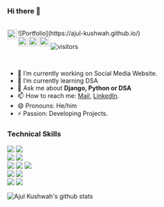 ### Hi there 👋

<!--
**Ajul-kushwah/Ajul-kushwah** is a ✨ _special_ ✨ repository because its `README.md` (this file) appears on your GitHub profile.
-->

<br/>
<a href="https://" target="_blank" >
  <img align="left" alt="Ajul | Website" width="22px" src="https://lh3.googleusercontent.com/d/1zzcPRnrwohh-nmFdz0eBRVneSKPcMtbP=s220?authuser=0" />
</a>
![Portfolio](https://ajul-kushwah.github.io/)
<br/>
<a href="https://twitter.com/" target="_blank" >
  <img align="left" alt="Ajul | Twitter" width="22px" src="https://cdn.jsdelivr.net/npm/simple-icons@v3/icons/twitter.svg" />
</a>
<a href="https://www.linkedin.com/in/ajul-kushwah/" target="_blank">
  <img align="left" alt="Ajul's LinkdeIN" width="22px" src="https://cdn.jsdelivr.net/npm/simple-icons@v3/icons/linkedin.svg" />
</a>
<!--
<a href="https://leetcode.com/" target="_blank">
  <img align="left" alt="Ajul's Leetcode" width="22px" src="https://cdn.jsdelivr.net/npm/simple-icons@v3/icons/leetcode.svg" />
</a> -->
<a href="https://www.hackerrank.com/Ajulkushwah" target="_blank">
  <img align="left" alt="Ajul's Hackerrank" width="22px" src="https://cdn.jsdelivr.net/npm/simple-icons@v3/icons/hackerrank.svg" />
</a>

 ![visitors](https://visitor-badge.laobi.icu/badge?page_id=Ajul-kushwah.Ajul-kushwah)

<br />

<!--
Here are some ideas to get you started:

- 🔭 I’m currently working on ...
- 🌱 I’m currently learning ...
- 👯 I’m looking to collaborate on ...
- 🤔 I’m looking for help with ...
- 💬 Ask me about ...
- 📫 How to reach me: ...
- 😄 Pronouns: ...
- ⚡ Fun fact: ...
-->

- 🔭 I’m currently working on Social Media Website.
- 🌱 I’m currently learning DSA
- 💬 Ask me about **Django, Python or DSA**
- 📫 How to reach me: [Mail](mailto:ajulkushwah786@gmail.com), [LinkedIn](https://www.linkedin.com/in/ajul-kushwah/).
- 😄 Pronouns: He/him
- ⚡ Passion: Developing Projects.


### Technical Skills
<img src="https://img.shields.io/badge/-Python%203-black?style=flat&logo=python&logoColor=white">  <img src="https://img.shields.io/badge/-django-black?style=flat&logo=django"> <!--<img src="https://img.shields.io/badge/-AWS-orange">-->   <br />
<img src="https://img.shields.io/badge/-C%20&%20C++-659ad2?style=flat&logo=c%2B%2B&logoColor=ffffff"> <img src="https://img.shields.io/badge/-java-black?style=flat&logo=Java&logoColor=red">  <br />
<img src = "https://img.shields.io/badge/-HTML5-E34F26?style=flat&logo=html5&logoColor=white"> <img src = "https://img.shields.io/badge/-CSS3-1572B6?style=flat&logo=css3&logoColor=white"> <img src="https://img.shields.io/badge/JavaScript-JS-orange"> <br/>
<img src="https://img.shields.io/badge/-Bootstrap-563D7C?style=flat&logo=bootstrap&logoColor=white"> <img src="https://img.shields.io/badge/SQL-PL%2FSQL-green"> <br />
<img src="https://img.shields.io/badge/-Problem%20Solving-ffa804?style=flat"> <img src="https://img.shields.io/badge/-Database%20Management%20System-4d008f?style=flat"> <br />

![Ajul Kushwah's github stats](https://github-readme-stats.vercel.app/api?username=ajul-kushwah&show_icons=true&hide_border=true)


